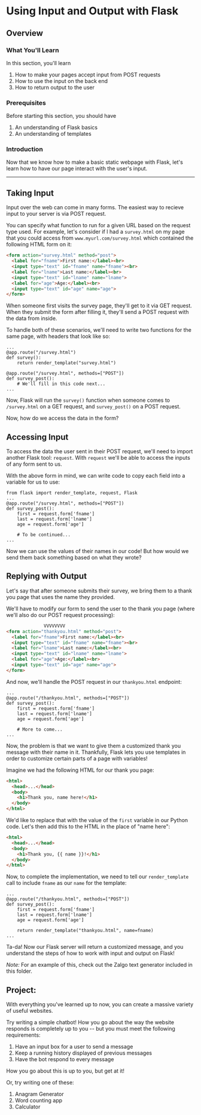# Using Input and Output with Flask
## Overview

### What You'll Learn
In this section, you'll learn
1. How to make your pages accept input from POST requests
2. How to use the input on the back end
3. How to return output to the user

### Prerequisites
Before starting this section, you should have 
1. An understanding of Flask basics
2. An understanding of templates

### Introduction
Now that we know how to make a basic static webpage with Flask, let's learn how to have our page interact with the user's input.

---

## Taking Input

Input over the web can come in many forms. The easiest way to recieve input to your server is via POST request.

You can specify what function to run for a given URL based on the request type used. For example, let's consider if I had a `survey.html` on my page that you could access from `www.myurl.com/survey.html` which contained the following HTML form on it:

```html
<form action="survey.html" method="post">
  <label for="fname">First name:</label><br>
  <input type="text" id="fname" name="fname"><br>
  <label for="lname">Last name:</label><br>
  <input type="text" id="lname" name="lname">
  <label for="age">Age:</label><br>
  <input type="text" id="age" name="age">
</form> 
```

When someone first visits the survey page, they'll get to it via GET request. When they submit the form after filling it, they'll send a POST request with the data from inside.

To handle both of these scenarios, we'll need to write two functions for the same page, with headers that look like so:

```python3
...
@app.route("/survey.html")
def survey():
    return render_template("survey.html")

@app.route("/survey.html", methods=["POST"])
def survey_post():
    # We'll fill in this code next...
...
```

Now, Flask will run the `survey()` function when someone comes to `/survey.html` on a GET request, and `survey_post()` on a POST request.

Now, how do we access the data in the form?

## Accessing Input

To access the data the user sent in their POST request, we'll need to import another Flask tool: `request`. With `request` we'll be able to access the inputs of any form sent to us.

With the above form in mind, we can write code to copy each field into a variable for us to use:

```python3
from flask import render_template, request, Flask
...
@app.route("/survey.html", methods=["POST"])
def survey_post():
    first = request.form['fname']
    last = request.form['lname']
    age = request.form['age']
    
    # To be continued...
...
```

Now we can use the values of their names in our code! But how would we send them back something based on what they wrote?

## Replying with Output

Let's say that after someone submits their survey, we bring them to a thank you page that uses the name they provided.

We'll have to modify our form to send the user to the thank you page (where we'll also do our POST request processing):

```html
              VVVVVVVV
<form action="thankyou.html" method="post">
  <label for="fname">First name:</label><br>
  <input type="text" id="fname" name="fname"><br>
  <label for="lname">Last name:</label><br>
  <input type="text" id="lname" name="lname">
  <label for="age">Age:</label><br>
  <input type="text" id="age" name="age">
</form> 
```

And now, we'll handle the POST request in our `thankyou.html` endpoint:

```python3
...
@app.route("/thankyou.html", methods=["POST"])
def survey_post():
    first = request.form['fname']
    last = request.form['lname']
    age = request.form['age']
    
    # More to come...
...
```

Now, the problem is that we want to give them a customized thank you message with their name in it. Thankfully, Flask lets you use templates in order to customize certain parts of a page with variables!

Imagine we had the following HTML for our thank you page:

```html
<html>
  <head>...</head>
  <body>
    <h1>Thank you, name here!</h1>
  </body>
</html>
```

We'd like to replace that with the value of the `first` variable in our Python code. Let's then add this to the HTML in the place of "name here":

```html
<html>
  <head>...</head>
  <body>
    <h1>Thank you, {{ name }}!</h1>
  </body>
</html>
```

Now, to complete the implementation, we need to tell our `render_template` call to include `fname` as our `name` for the template:

```python3
...
@app.route("/thankyou.html", methods=["POST"])
def survey_post():
    first = request.form['fname']
    last = request.form['lname']
    age = request.form['age']
    
    return render_template("thankyou.html", name=fname)
...
```

Ta-da! Now our Flask server will return a customized message, and you understand the steps of how to work with input and output on Flask!

*Note:* For an example of this, check out the Zalgo text generator included in this folder.

## Project:

With everything you've learned up to now, you can create a massive variety of useful websites. 

Try writing a simple chatbot! How you go about the way the website responds is completely up to you -- but you must meet the following requirements:

1. Have an input box for a user to send a message
2. Keep a running history displayed of previous messages
3. Have the bot respond to every message

How you go about this is up to you, but get at it!

Or, try writing one of these:

1. Anagram Generator
2. Word counting app
3. Calculator
